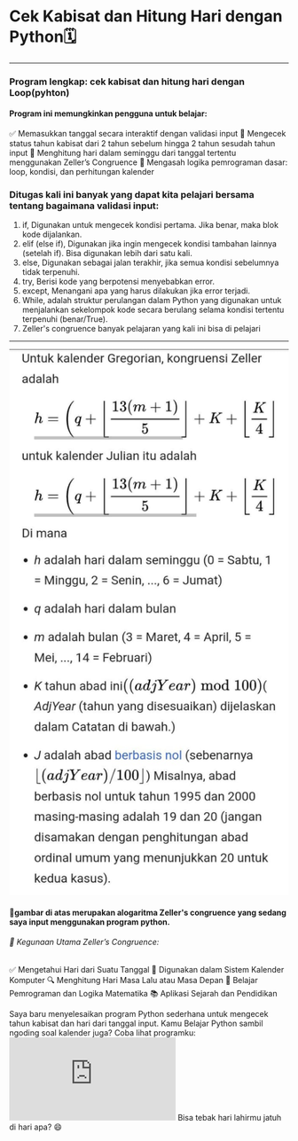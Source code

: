 # Cek Kabisat dan Hitung Hari dengan Python🗓️
________________________________________________
### Program lengkap: cek kabisat dan hitung hari dengan Loop(pyhton)
#### Program ini memungkinkan pengguna untuk belajar:
✅ Memasukkan tanggal secara interaktif dengan validasi input
🔁 Mengecek status tahun kabisat dari 2 tahun sebelum hingga 2 tahun sesudah tahun input
📆 Menghitung hari dalam seminggu dari tanggal tertentu menggunakan Zeller’s Congruence
🧠 Mengasah logika pemrograman dasar: loop, kondisi, dan perhitungan kalender
### Ditugas kali ini banyak yang dapat kita pelajari bersama tentang bagaimana validasi input:
1. if, Digunakan untuk mengecek kondisi pertama. Jika benar, maka blok kode dijalankan.
2. elif (else if), Digunakan jika ingin mengecek kondisi tambahan lainnya (setelah if). Bisa digunakan lebih dari satu kali.
3. else, Digunakan sebagai jalan terakhir, jika semua kondisi sebelumnya tidak terpenuhi.
4. try, Berisi kode yang berpotensi menyebabkan error.
5. except, Menangani apa yang harus dilakukan jika error terjadi.
6. While, adalah struktur perulangan dalam Python yang digunakan untuk menjalankan sekelompok kode secara berulang selama kondisi tertentu terpenuhi (benar/True).
7. Zeller's congruence
banyak pelajaran yang kali ini bisa di pelajari
___________________________________________
![alt](https://github.com/ulanndari/Task_Repository/blob/main/Zeller's%20congruence.jpeg?raw=true)
#### 🔢gambar di atas merupakan alogaritma Zeller's congruence yang sedang saya input menggunakan program python. 
###### 🧠 Kegunaan Utama Zeller’s Congruence:
✅ Mengetahui Hari dari Suatu Tanggal
📅 Digunakan dalam Sistem Kalender Komputer
🔍 Menghitung Hari Masa Lalu atau Masa Depan
🧩 Belajar Pemrograman dan Logika Matematika
📚 Aplikasi Sejarah dan Pendidikan

Saya baru menyelesaikan program Python sederhana untuk mengecek tahun kabisat dan hari dari tanggal input. Kamu Belajar Python sambil ngoding soal kalender juga?
Coba lihat programku: ![klik](https://github.com/ulanndari/Task_Repository/blob/main/task_repostpry.html?raw=true) 
Bisa tebak hari lahirmu jatuh di hari apa? 😄

